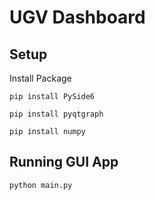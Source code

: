 # UGV Dashboard

## Setup
Install Package

```pip install PySide6```

```pip install pyqtgraph```

```pip install numpy```

## Running GUI App
```python main.py```